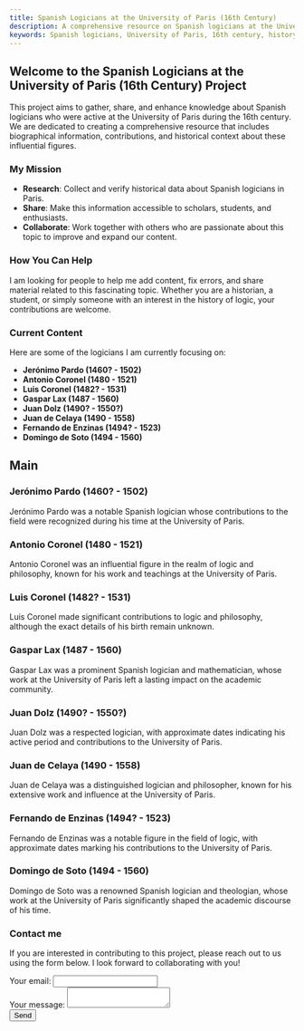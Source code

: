 ```yaml
---
title: Spanish Logicians at the University of Paris (16th Century)
description: A comprehensive resource on Spanish logicians at the University of Paris during the 16th century.
keywords: Spanish logicians, University of Paris, 16th century, history of logic
---
```


## Welcome to the Spanish Logicians at the University of Paris (16th Century) Project

This project aims to gather, share, and enhance knowledge about Spanish logicians who were active at the University of Paris during the 16th century. We are dedicated to creating a comprehensive resource that includes biographical information, contributions, and historical context about these influential figures.

### My Mission

- **Research**: Collect and verify historical data about Spanish logicians in Paris.
- **Share**: Make this information accessible to scholars, students, and enthusiasts.
- **Collaborate**: Work together with others who are passionate about this topic to improve and expand our content.

### How You Can Help

I am looking for people to help me add content, fix errors, and share material related to this fascinating topic. Whether you are a historian, a student, or simply someone with an interest in the history of logic, your contributions are welcome.

### Current Content

Here are some of the logicians I am currently focusing on:

- **Jerónimo Pardo (1460? - 1502)**
- **Antonio Coronel (1480 - 1521)**
- **Luis Coronel (1482? - 1531)**
- **Gaspar Lax (1487 - 1560)**
- **Juan Dolz (1490? - 1550?)**
- **Juan de Celaya (1490 - 1558)**
- **Fernando de Enzinas (1494? - 1523)**
- **Domingo de Soto (1494 - 1560)**

## Main 
### Jerónimo Pardo (1460? - 1502)
Jerónimo Pardo was a notable Spanish logician whose contributions to the field were recognized during his time at the University of Paris.

### Antonio Coronel (1480 - 1521)
Antonio Coronel was an influential figure in the realm of logic and philosophy, known for his work and teachings at the University of Paris.

### Luis Coronel (1482? - 1531)
Luis Coronel made significant contributions to logic and philosophy, although the exact details of his birth remain unknown.

### Gaspar Lax (1487 - 1560)
Gaspar Lax was a prominent Spanish logician and mathematician, whose work at the University of Paris left a lasting impact on the academic community.

### Juan Dolz (1490? - 1550?)
Juan Dolz was a respected logician, with approximate dates indicating his active period and contributions to the University of Paris.

### Juan de Celaya (1490 - 1558)
Juan de Celaya was a distinguished logician and philosopher, known for his extensive work and influence at the University of Paris.

### Fernando de Enzinas (1494? - 1523)
Fernando de Enzinas was a notable figure in the field of logic, with approximate dates marking his contributions to the University of Paris.

### Domingo de Soto (1494 - 1560)
Domingo de Soto was a renowned Spanish logician and theologian, whose work at the University of Paris significantly shaped the academic discourse of his time.


### Contact me

If you are interested in contributing to this project, please reach out to us using the form below. I look forward to collaborating with you!

<form
  action="https://formspree.io/f/myzkazvk"
  method="POST"
>
  <label>
    Your email:
    <input type="email" name="email" required>
  </label>
  <br>
  <label>
    Your message:
    <textarea name="message" required></textarea>
  </label>
  <br>
  <button type="submit">Send</button>
</form>
